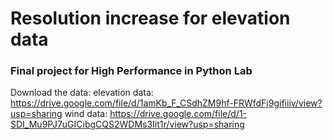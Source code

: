 # Resolution increase for elevation data
### Final project for High Performance in Python Lab

Download the data:
elevation data: https://drive.google.com/file/d/1amKb_F_CSdhZM9hf-FRWfdFj9gifiiiv/view?usp=sharing
wind data: https://drive.google.com/file/d/1-SDI_Mu9PJ7uGICibgCQS2WDMs3Iit1r/view?usp=sharing

